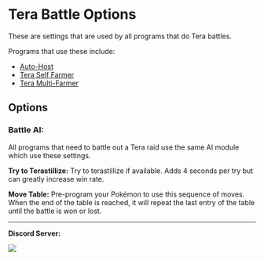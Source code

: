 # Tera Battle Options

These are settings that are used by all programs that do Tera battles.

Programs that use these include:

- [Auto-Host](AutoHost.md)
- [Tera Self Farmer](TeraSelfFarmer.md)
- [Tera Multi-Farmer](TeraMultiFarmer.md)


## Options


### Battle AI:

All programs that need to battle out a Tera raid use the same AI module which use these settings.

**Try to Terastillize:** Try to terastillize if available. Adds 4 seconds per try but can greatly increase win rate.

**Move Table:** Pre-program your Pokémon to use this sequence of moves. When the end of the table is reached, it will repeat the last entry of the table until the battle is won or lost.




<hr>

**Discord Server:** 

[<img src="https://canary.discordapp.com/api/guilds/695809740428673034/widget.png?style=banner2">](https://discord.gg/cQ4gWxN)







